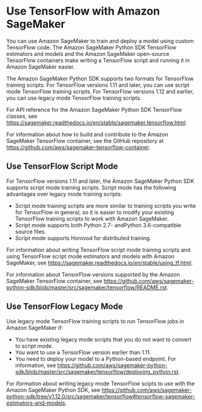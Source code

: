 # Use TensorFlow with Amazon SageMaker<a name="tf"></a>

You can use Amazon SageMaker to train and deploy a model using custom TensorFlow code\. The Amazon SageMaker Python SDK TensorFlow estimators and models and the Amazon SageMaker open\-source TensorFlow containers make writing a TensorFlow script and running it in Amazon SageMaker easier\.

The Amazon SageMaker Python SDK supports two formats for TensorFlow training scripts\. For TensorFlow versions 1\.11 and later, you can use script mode TensorFlow training scripts\. For TensorFlow versions 1\.12 and earlier, you can use legacy mode TensorFlow training scripts\.

For API reference for the Amazon SageMaker Python SDK TensorFlow classes, see [https://sagemaker\.readthedocs\.io/en/stable/sagemaker\.tensorflow\.html](https://sagemaker.readthedocs.io/en/stable/sagemaker.tensorflow.html)\.

For information about how to build and contribute to the Amazon SageMaker TensorFlow container, see the GitHub repository at [https://github\.com/aws/sagemaker\-tensorflow\-container](https://github.com/aws/sagemaker-tensorflow-container)\.

## Use TensorFlow Script Mode<a name="tf-script-mode"></a>

For TensorFlow versions 1\.11 and later, the Amazon SageMaker Python SDK supports script mode training scripts\. Script mode has the following advantages over legacy mode training scripts:
+ Script mode training scripts are more similar to training scripts you write for TensorFlow in general, so it is easier to modify your existing TensorFlow training scripts to work with Amazon SageMaker\.
+ Script mode supports both Python 2\.7\- andPython 3\.6\-compatible source files\.
+ Script mode supports Horovod for distributed training\.

 For information about writing TensorFlow script mode training scripts and using TensorFlow script mode estimators and models with Amazon SageMaker, see [https://sagemaker\.readthedocs\.io/en/stable/using\_tf\.html](https://sagemaker.readthedocs.io/en/stable/using_tf.html)\.

For information about TensorFlow versions supported by the Amazon SageMaker TensorFlow container, see [https://github\.com/aws/sagemaker\-python\-sdk/blob/master/src/sagemaker/tensorflow/README\.rst](https://github.com/aws/sagemaker-python-sdk/blob/master/src/sagemaker/tensorflow/README.rst)\.

## Use TensorFlow Legacy Mode<a name="tf-legacy-mode"></a>

Use legacy mode TensorFlow training scripts to run TensorFlow jobs in Amazon SageMaker if:
+ You have existing legacy mode scripts that you do not want to convert to script mode\.
+ You want to use a TensorFlow version earlier than 1\.11\.
+ You need to deploy your model to a Python\-based endpoint\. For information, see [https://github\.com/aws/sagemaker\-python\-sdk/blob/master/src/sagemaker/tensorflow/deploying\_python\.rst](https://github.com/aws/sagemaker-python-sdk/blob/master/src/sagemaker/tensorflow/deploying_python.rst)\.

For iformation about writing legacy mode TensorFlow scipts to use with the Amazon SageMaker Python SDK, see [https://github\.com/aws/sagemaker\-python\-sdk/tree/v1\.12\.0/src/sagemaker/tensorflow\#tensorflow\-sagemaker\-estimators\-and\-models](https://github.com/aws/sagemaker-python-sdk/tree/v1.12.0/src/sagemaker/tensorflow#tensorflow-sagemaker-estimators-and-models)\.
